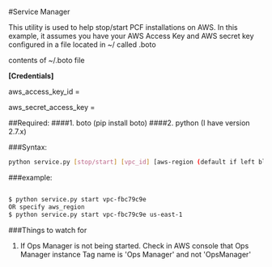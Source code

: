 #Service Manager



This utility is used to help stop/start PCF installations on AWS.  In this example, it assumes you have your AWS Access Key and AWS secret key configured in a file located in ~/ called .boto


contents of ~/.boto file

**[Credentials]**

aws_access_key_id = <Your Access Key ID>

aws_secret_access_key = <Your AWS Secret ID>


##Required:
####1.  boto  (pip install boto)
####2.  python (I have version 2.7.x)


###Syntax:
```sh
python service.py [stop/start] [vpc_id] [aws-region (default if left blank is "us-east-1")]
```

###example:

```sh

$ python service.py start vpc-fbc79c9e
OR specify aws_region
$ python service.py start vpc-fbc79c9e us-east-1

```

###Things to watch for
1. If Ops Manager is not being started. Check in AWS console that Ops Manager instance Tag name is 'Ops Manager' and not 'OpsManager'

